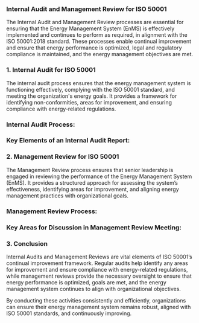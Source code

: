 ### Internal Audit and Management Review for ISO 50001

The Internal Audit and Management Review processes are essential for ensuring that the Energy Management System (EnMS) is effectively implemented and continues to perform as required, in alignment with the ISO 50001:2018 standard. These processes enable continual improvement and ensure that energy performance is optimized, legal and regulatory compliance is maintained, and the energy management objectives are met.

### 1. Internal Audit for ISO 50001

The internal audit process ensures that the energy management system is functioning effectively, complying with the ISO 50001 standard, and meeting the organization's energy goals. It provides a framework for identifying non-conformities, areas for improvement, and ensuring compliance with energy-related regulations.

### Internal Audit Process:

### Key Elements of an Internal Audit Report:

<!-- Unsupported block type: divider -->

### 2. Management Review for ISO 50001

The Management Review process ensures that senior leadership is engaged in reviewing the performance of the Energy Management System (EnMS). It provides a structured approach for assessing the system’s effectiveness, identifying areas for improvement, and aligning energy management practices with organizational goals.

### Management Review Process:

### Key Areas for Discussion in Management Review Meeting:

<!-- Unsupported block type: divider -->

### 3. Conclusion

Internal Audits and Management Reviews are vital elements of ISO 50001’s continual improvement framework. Regular audits help identify any areas for improvement and ensure compliance with energy-related regulations, while management reviews provide the necessary oversight to ensure that energy performance is optimized, goals are met, and the energy management system continues to align with organizational objectives.

By conducting these activities consistently and efficiently, organizations can ensure their energy management system remains robust, aligned with ISO 50001 standards, and continuously improving.
